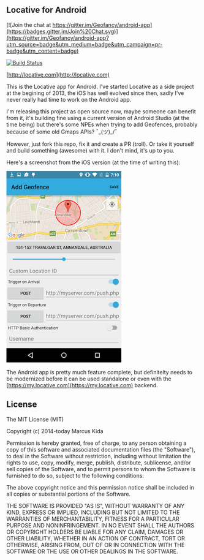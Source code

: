 ## Locative for Android

[![Join the chat at https://gitter.im/Geofancy/android-app](https://badges.gitter.im/Join%20Chat.svg)](https://gitter.im/Geofancy/android-app?utm_source=badge&utm_medium=badge&utm_campaign=pr-badge&utm_content=badge)

[![Build Status](https://travis-ci.org/LocativeHQ/android-app.svg?branch=master)](https://travis-ci.org/LocativeHQ/android-app)

[http://locative.com](http://locative.com)

This is the Locative app for Android. I've started Locative as a side project at the begining of 2013, the iOS has well evolved since then, sadly I've never really had time to work on the Android app.

I'm releasing this project as open source now, maybe someone can benefit from it, it's building fine using a current version of Android Studio (at the time being) but there's some NPEs when trying to add Geofences, probably because of some old Gmaps APIs? ¯\_(ツ)_/¯

However, just fork this repo, fix it and create a PR (troll). Or take it yourself and build something (awesome) with it. I don't mind, it's up to you.

Here's a screenshot from the iOS version (at the time of writing this):

![Screenshot](android-screenshot.png)

The Android app is pretty much feature complete, but definitelty needs to be modernized before it can be used standalone or even with the [https://my.locative.com](https://my.locative.com) backend.

## License

The MIT License (MIT)

Copyright (c) 2014-today Marcus Kida

Permission is hereby granted, free of charge, to any person obtaining a copy of this software and associated documentation files (the "Software"), to deal in the Software without restriction, including without limitation the rights to use, copy, modify, merge, publish, distribute, sublicense, and/or sell copies of the Software, and to permit persons to whom the Software is furnished to do so, subject to the following conditions:

The above copyright notice and this permission notice shall be included in all copies or substantial portions of the Software.

THE SOFTWARE IS PROVIDED "AS IS", WITHOUT WARRANTY OF ANY KIND, EXPRESS OR IMPLIED, INCLUDING BUT NOT LIMITED TO THE WARRANTIES OF MERCHANTABILITY, FITNESS FOR A PARTICULAR PURPOSE AND NONINFRINGEMENT. IN NO EVENT SHALL THE AUTHORS OR COPYRIGHT HOLDERS BE LIABLE FOR ANY CLAIM, DAMAGES OR OTHER LIABILITY, WHETHER IN AN ACTION OF CONTRACT, TORT OR OTHERWISE, ARISING FROM, OUT OF OR IN CONNECTION WITH THE SOFTWARE OR THE USE OR OTHER DEALINGS IN THE SOFTWARE.
